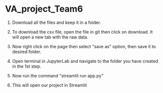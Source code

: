 # VA_project_Team6
1. Download all the files and keep it in a folder.

2. To download the csv file, open the file in git then click on download. It will open a new tab with the raw data.

3. Now right click on the page then select "save as" option, then save it to desired folder.

4. Open terminal in JupyterLab and navigate to the folder you have created in the 1st step.

5. Now run the command "streamlit run app.py"

6. This will open our project in Streamlit

